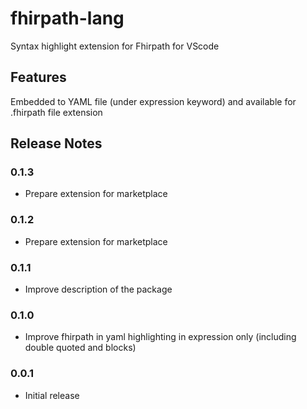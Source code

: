 # fhirpath-lang

Syntax highlight extension for Fhirpath for VScode

## Features

Embedded to YAML file (under expression keyword) and available for .fhirpath file extension

## Release Notes

### 0.1.3

- Prepare extension for marketplace

### 0.1.2

- Prepare extension for marketplace

### 0.1.1

- Improve description of the package

### 0.1.0

- Improve fhirpath in yaml highlighting in expression only (including double quoted and blocks)

### 0.0.1

- Initial release
